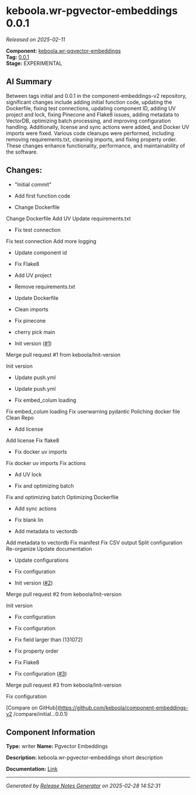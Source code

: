 #  keboola.wr-pgvector-embeddings 0.0.1

_Released on 2025-02-11_

**Component:** [keboola.wr-pgvector-embeddings](https://github.com/keboola/component-embeddings-v2)  
**Tag:** [0.0.1](https://github.com/keboola/component-embeddings-v2/releases/tag/0.0.1)  
**Stage:** EXPERIMENTAL


## AI Summary
Between tags initial and 0.0.1 in the component-embeddings-v2 repository, significant changes include adding initial function code, updating the Dockerfile, fixing test connections, updating component ID, adding UV project and lock, fixing Pinecone and Flake8 issues, adding metadata to VectorDB, optimizing batch processing, and improving configuration handling. Additionally, license and sync actions were added, and Docker UV imports were fixed. Various code cleanups were performed, including removing requirements.txt, cleaning imports, and fixing property order. These changes enhance functionality, performance, and maintainability of the software.



## Changes:


- "Initial commit" 




- Add first function code 




- Change Dockerfile 

Change Dockerfile
Add UV
Update requirements.txt




- Fix test connection 

Fix test connection
Add more logging




- Update component id 




- Fix Flake8 




- Add UV project 




- Remove requirements.txt 




- Update Dockerfile 




- Clean imports 




- Fix pinecone 




- cherry pick main 




- Init version ([#1](https://github.com/keboola/component-embeddings-v2/pull/1))

Merge pull request #1 from keboola/Init-version

Init version




- Update push.yml 




- Update push.yml 




- Fix embed_colum loading 

Fix embed_colum loading
Fix userwarning pydantic
Poliching docker file
Clean Repo




- Add license 

Add license
Fix flake8




- Fix docker uv imports 

Fix docker uv imports
Fix actions




- Ad UV lock 




- Fix and optimizing batch 

Fix and optimizing batch
Optimizing Dockerfile




- Add sync actions 




- Fix blank lin 




- Add metadata to vectordb 

Add metadata to vectordb
Fix manifest
Fix CSV output
Split configuration
Re-organize
Update documentation




- Update configurations 




- Fix configuration 




- Init version ([#2](https://github.com/keboola/component-embeddings-v2/pull/2))

Merge pull request #2 from keboola/Init-version

Init version




- Fix configuration 




- Fix configuration 




- Fix field larger than (131072) 




- Fix property order 




- Fix Flake8 




- Fix configuration ([#3](https://github.com/keboola/component-embeddings-v2/pull/3))

Merge pull request #3 from keboola/Init-version

Fix configuration




[Compare on GitHub](https://github.com/keboola/component-embeddings-v2
/compare/initial...0.0.1)



## Component Information
**Type:** writer
**Name:** Pgvector Embeddings

**Description:** keboola.wr-pgvector-embeddings short description


**Documentation:** [Link](https://github.com/keboola/component-embeddings-v2/blob/master/README.md)



---
_Generated by [Release Notes Generator](https://github.com/keboola/release-notes-generator)
on 2025-02-28 14:52:31_